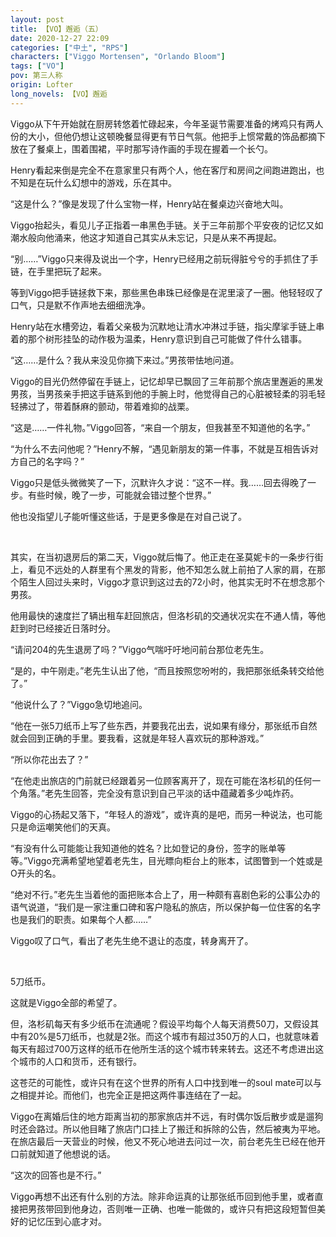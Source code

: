```yaml
---
layout: post
title: 【VO】邂逅（五）
date: 2020-12-27 22:09
categories: ["中土", "RPS"]
characters: ["Viggo Mortensen", "Orlando Bloom"]
tags: ["VO"]
pov: 第三人称
origin: Lofter
long_novels: 【VO】邂逅
---
```


Viggo从下午开始就在厨房转悠着忙碌起来，今年圣诞节需要准备的烤鸡只有两人份的大小，但他仍想让这顿晚餐显得更有节日气氛。他把手上惯常戴的饰品都摘下放在了餐桌上，围着围裙，平时那写诗作画的手现在握着一个长勺。

Henry看起来倒是完全不在意家里只有两个人，他在客厅和房间之间跑进跑出，也不知是在玩什么幻想中的游戏，乐在其中。

“这是什么？”像是发现了什么宝物一样，Henry站在餐桌边兴奋地大叫。

Viggo抬起头，看见儿子正指着一串黑色手链。关于三年前那个平安夜的记忆又如潮水般向他涌来，他这才知道自己其实从未忘记，只是从来不再提起。

“别……”Viggo只来得及说出一个字，Henry已经用之前玩得脏兮兮的手抓住了手链，在手里把玩了起来。

等到Viggo把手链拯救下来，那些黑色串珠已经像是在泥里滚了一圈。他轻轻叹了口气，只是默不作声地去细细洗净。

Henry站在水槽旁边，看着父亲极为沉默地让清水冲淋过手链，指尖摩挲手链上串着的那个树形挂坠的动作极为温柔，Henry意识到自己可能做了件什么错事。

“这……是什么？我从来没见你摘下来过。”男孩带怯地问道。

Viggo的目光仍然停留在手链上，记忆却早已飘回了三年前那个旅店里邂逅的黑发男孩，当男孩亲手把这手链系到他的手腕上时，他觉得自己的心脏被轻柔的羽毛轻轻拂过了，带着酥麻的颤动，带着难抑的战栗。

“这是……一件礼物。”Viggo回答，“来自一个朋友，但我甚至不知道他的名字。”

“为什么不去问他呢？”Henry不解，“遇见新朋友的第一件事，不就是互相告诉对方自己的名字吗？”

Viggo只是低头微微笑了一下，沉默许久才说：“这不一样。我……回去得晚了一步。有些时候，晚了一步，可能就会错过整个世界。”

他也没指望儿子能听懂这些话，于是更多像是在对自己说了。

<br>

其实，在当初退房后的第二天，Viggo就后悔了。他正走在圣莫妮卡的一条步行街上，看见不远处的人群里有个黑发的背影，他不知怎么就上前拍了人家的肩，在那个陌生人回过头来时，Viggo才意识到这过去的72小时，他其实无时不在想念那个男孩。

他用最快的速度拦了辆出租车赶回旅店，但洛杉矶的交通状况实在不通人情，等他赶到时已经接近日落时分。

“请问204的先生退房了吗？”Viggo气喘吁吁地问前台那位老先生。

“是的，中午刚走。”老先生认出了他，“而且按照您吩咐的，我把那张纸条转交给他了。”

“他说什么了？”Viggo急切地追问。

“他在一张5刀纸币上写了些东西，并要我花出去，说如果有缘分，那张纸币自然就会回到正确的手里。要我看，这就是年轻人喜欢玩的那种游戏。”

“所以你花出去了？”

“在他走出旅店的门前就已经跟着另一位顾客离开了，现在可能在洛杉矶的任何一个角落。”老先生回答，完全没有意识到自己平淡的话中蕴藏着多少吨炸药。

Viggo的心扬起又落下，“年轻人的游戏”，或许真的是吧，而另一种说法，也可能只是命运嘲笑他们的天真。

“有没有什么可能能让我知道他的姓名？比如登记的身份，签字的账单等等。”Viggo充满希望地望着老先生，目光瞟向柜台上的账本，试图瞥到一个姓或是O开头的名。

“绝对不行。”老先生当着他的面把账本合上了，用一种颇有喜剧色彩的公事公办的语气说道，“我们是一家注重口碑和客户隐私的旅店，所以保护每一位住客的名字也是我们的职责。如果每个人都……”

Viggo叹了口气，看出了老先生绝不退让的态度，转身离开了。

<br>

5刀纸币。

这就是Viggo全部的希望了。

但，洛杉矶每天有多少纸币在流通呢？假设平均每个人每天消费50刀，又假设其中有20%是5刀纸币，也就是2张。而这个城市有超过350万的人口，也就意味着每天有超过700万这样的纸币在他所生活的这个城市转来转去。这还不考虑进出这个城市的人口和货币，还有银行。

这苍茫的可能性，或许只有在这个世界的所有人口中找到唯一的soul mate可以与之相提并论。而他们，也完全正是把这两件事连结在了一起。

Viggo在离婚后住的地方距离当初的那家旅店并不远，有时偶尔饭后散步或是遛狗时还会路过。所以他目睹了旅店门口挂上了搬迁和拆除的公告，然后被夷为平地。在旅店最后一天营业的时候，他又不死心地进去问过一次，前台老先生已经在他开口前就知道了他想说的话。

“这次的回答也是不行。”

Viggo再想不出还有什么别的方法。除非命运真的让那张纸币回到他手里，或者直接把男孩带回到他身边，否则唯一正确、也唯一能做的，或许只有把这段短暂但美好的记忆压到心底才对。